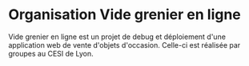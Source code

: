 # Organisation Vide grenier en ligne

Vide grenier en ligne est un projet de debug et déploiement d'une application web de vente d'objets d'occasion. Celle-ci est réalisée par groupes au CESI de Lyon.
